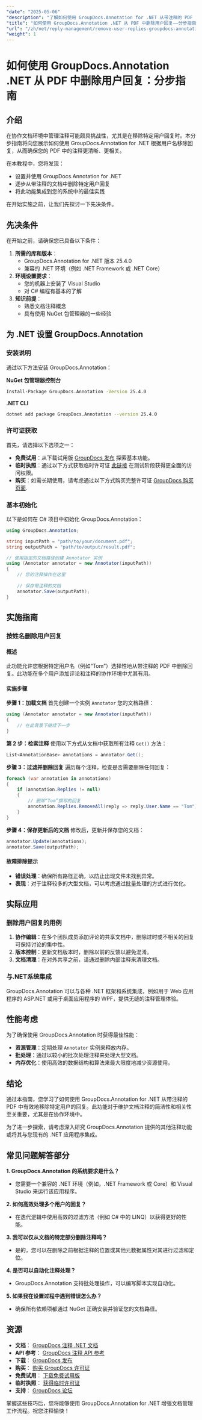 ```yaml
---
"date": "2025-05-06"
"description": "了解如何使用 GroupDocs.Annotation for .NET 从带注释的 PDF 文档中高效移除特定用户回复。这份全面的指南将帮助您简化注释管理。"
"title": "如何使用 GroupDocs.Annotation .NET 从 PDF 中删除用户回复——分步指南"
"url": "/zh/net/reply-management/remove-user-replies-groupdocs-annotation-net/"
"weight": 1
---
```


# 如何使用 GroupDocs.Annotation .NET 从 PDF 中删除用户回复：分步指南

## 介绍

在协作文档环境中管理注释可能颇具挑战性，尤其是在移除特定用户回复时。本分步指南将向您展示如何使用 GroupDocs.Annotation for .NET 根据用户名移除回复，从而确保您的 PDF 中的注释更清晰、更相关。

在本教程中，您将发现：
- 设置并使用 GroupDocs.Annotation for .NET
- 逐步从带注释的文档中删除特定用户回复
- 将此功能集成到您的系统中的最佳实践

在开始实施之前，让我们先探讨一下先决条件。

## 先决条件

在开始之前，请确保您已具备以下条件：
1. **所需的库和版本**：
   - GroupDocs.Annotation for .NET 版本 25.4.0
   - 兼容的 .NET 环境（例如 .NET Framework 或 .NET Core）
2. **环境设置要求**：
   - 您的机器上安装了 Visual Studio
   - 对 C# 编程有基本的了解
3. **知识前提**：
   - 熟悉文档注释概念
   - 具有使用 NuGet 包管理器的一些经验

## 为 .NET 设置 GroupDocs.Annotation

### 安装说明

通过以下方法安装 GroupDocs.Annotation：

**NuGet 包管理器控制台**
```bash
Install-Package GroupDocs.Annotation -Version 25.4.0
```

**\.NET CLI**
```bash
dotnet add package GroupDocs.Annotation --version 25.4.0
```

### 许可证获取

首先，请选择以下选项之一：
- **免费试用**：从下载试用版 [GroupDocs 发布](https://releases.groupdocs.com/annotation/net/) 探索基本功能。
- **临时执照**：通过以下方式获取临时许可证 [此链接](https://purchase.groupdocs.com/temporary-license/) 在测试阶段获得更全面的访问权限。
- **购买**：如需长期使用，请考虑通过以下方式购买完整许可证 [GroupDocs 购买页面](https://purchase。groupdocs.com/buy).

### 基本初始化

以下是如何在 C# 项目中初始化 GroupDocs.Annotation：

```csharp
using GroupDocs.Annotation;

string inputPath = "path/to/your/document.pdf";
string outputPath = "path/to/output/result.pdf";

// 使用指定的文档路径创建 Annotator 实例
using (Annotator annotator = new Annotator(inputPath))
{
    // 您的注释操作在这里
    
    // 保存带注释的文档
    annotator.Save(outputPath);
}
```

## 实施指南

### 按姓名删除用户回复

#### 概述

此功能允许您根据特定用户名（例如“Tom”）选择性地从带注释的 PDF 中删除回复。此功能在多个用户添加评论和注释的协作环境中尤其有用。

#### 实施步骤

**步骤 1：加载文档**
首先创建一个实例 `Annotator` 您的文档路径：

```csharp
using (Annotator annotator = new Annotator(inputPath))
{
    // 在此背景下继续下一步
}
```

**第 2 步：检索注释**
使用以下方式从文档中获取所有注释 `Get()` 方法：

```csharp
List<AnnotationBase> annotations = annotator.Get();
```

**步骤 3：过滤并删除回复**
遍历每个注释，检查是否需要删除任何回复：

```csharp
foreach (var annotation in annotations)
{
    if (annotation.Replies != null)
    {
        // 删除“Tom”撰写的回复
        annotation.Replies.RemoveAll(reply => reply.User.Name == "Tom");
    }
}
```

**步骤 4：保存更新后的文档**
修改后，更新并保存您的文档：

```csharp
annotator.Update(annotations);
annotator.Save(outputPath);
```

#### 故障排除提示
- **错误处理**：确保所有路径正确，以防止出现文件未找到异常。
- **表现**：对于注释较多的大型文档，可以考虑通过批量处理的方式进行优化。

## 实际应用

### 删除用户回复的用例
1. **协作编辑**：在多个团队成员添加评论的共享文档中，删除过时或不相关的回复可保持讨论的集中性。
2. **版本控制**：更新文档版本时，删除以前的反馈以避免混淆。
3. **文档清理**：在对外共享之前，请通过删除内部注释来清理文档。

### 与.NET系统集成
GroupDocs.Annotation 可以与各种 .NET 框架和系统集成，例如用于 Web 应用程序的 ASP.NET 或用于桌面应用程序的 WPF，提供无缝的注释管理体验。

## 性能考虑
为了确保使用 GroupDocs.Annotation 时获得最佳性能：
- **资源管理**：定期处理 `Annotator` 实例来释放内存。
- **批处理**：通过以较小的批次处理注释来处理大型文档。
- **内存优化**：使用高效的数据结构和算法来最大限度地减少资源使用。

## 结论

通过本指南，您学习了如何使用 GroupDocs.Annotation for .NET 从带注释的 PDF 中有效地移除特定用户的回复。此功能对于维护文档注释的简洁性和相关性至关重要，尤其是在协作环境中。

为了进一步探索，请考虑深入研究 GroupDocs.Annotation 提供的其他注释功能或将其与您现有的 .NET 应用程序集成。

## 常见问题解答部分

**1. GroupDocs.Annotation 的系统要求是什么？**
   - 您需要一个兼容的 .NET 环境（例如，.NET Framework 或 Core）和 Visual Studio 来运行该应用程序。

**2. 如何高效处理多个用户的回复？**
   - 在迭代逻辑中使用高效的过滤方法（例如 C# 中的 LINQ）以获得更好的性能。

**3. 我可以仅从文档的特定部分删除注释吗？**
   - 是的，您可以在删除之前根据注释的位置或其他元数据属性对其进行过滤和定位。

**4. 是否可以自动化注释处理？**
   - GroupDocs.Annotation 支持批处理操作，可以编写脚本实现自动化。

**5. 如果我在设置过程中遇到错误怎么办？**
   - 确保所有依赖项都通过 NuGet 正确安装并验证您的文档路径。

## 资源
- **文档**： [GroupDocs 注释 .NET 文档](https://docs.groupdocs.com/annotation/net/)
- **API 参考**： [GroupDocs 注释 API 参考](https://reference.groupdocs.com/annotation/net/)
- **下载**： [GroupDocs 发布](https://releases.groupdocs.com/annotation/net/)
- **购买**： [购买 GroupDocs 许可证](https://purchase.groupdocs.com/buy)
- **免费试用**： [下载免费试用版](https://releases.groupdocs.com/annotation/net/)
- **临时执照**： [获得临时许可证](https://purchase.groupdocs.com/temporary-license/)
- **支持**： [GroupDocs 论坛](https://forum.groupdocs.com/c/annotation/)

掌握这些技巧后，您将能够使用 GroupDocs.Annotation for .NET 增强文档管理工作流程。祝您注释愉快！